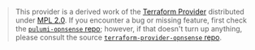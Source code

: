 > This provider is a derived work of the [Terraform Provider](https://github.com/gxben/terraform-provider-opnsense)
> distributed under [MPL 2.0](https://www.mozilla.org/en-US/MPL/2.0/). If you encounter a bug or missing feature,
> first check the [`pulumi-opnsense` repo](https://github.com/mj-sakellaropoulos/pulumi-opnsense/issues); however, if that doesn't turn up anything,
> please consult the source [`terraform-provider-opnsense` repo](https://github.com/gxben/terraform-provider-opnsense/issues).